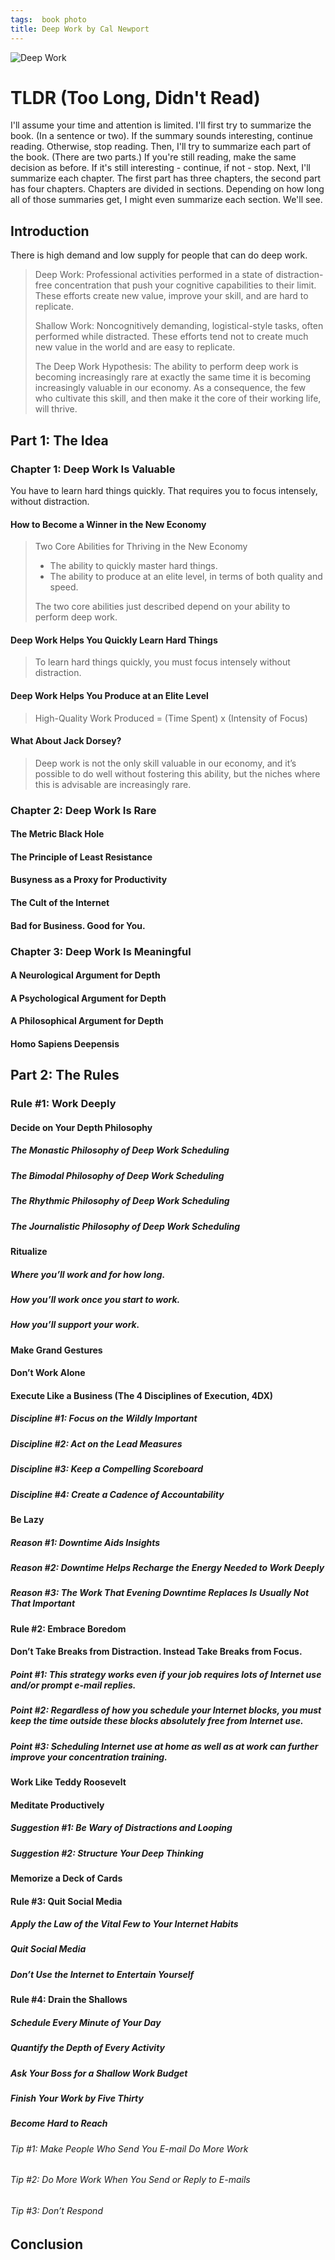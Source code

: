 ```yaml
---
tags:  book photo
title: Deep Work by Cal Newport
---
```

![Deep Work](/assets/books-that-have-changed-my-life/deep-work.jpg "Deep Work")
# TLDR (Too Long, Didn't Read)

I'll assume your time and attention is limited. I'll first try to summarize the book. (In a sentence or two). If the summary sounds interesting, continue reading. Otherwise, stop reading. Then, I'll try to summarize each  part of the book. (There are two parts.) If you're still reading, make the same decision as before. If it's still interesting - continue, if not - stop. Next, I'll summarize each chapter. The first part has three chapters, the second part has four chapters. Chapters are divided in sections. Depending on how long all of those summaries get, I might even summarize each section. We'll see.

## Introduction

There is high demand and low supply for people that can do deep work.

> Deep Work: Professional activities performed in a state of distraction-free concentration that push your cognitive capabilities to their limit. These efforts create new value, improve your skill, and are hard to replicate.
>
> Shallow Work: Noncognitively demanding, logistical-style tasks, often performed while distracted. These efforts tend not to create much new value in the world and are easy to replicate.
>
> The Deep Work Hypothesis: The ability to perform deep work is becoming increasingly rare at exactly the same time it is becoming increasingly valuable in our economy. As a consequence, the few who cultivate this skill, and then make it the core of their working life, will thrive.

## Part 1: The Idea

### Chapter 1: Deep Work Is Valuable

You have to learn hard things quickly. That requires you to focus intensely, without distraction.

#### How to Become a Winner in the New Economy

> Two Core Abilities for Thriving in the New Economy
>
> - The ability to quickly master hard things.
> - The ability to produce at an elite level, in terms of both quality and speed.
>
> The two core abilities just described depend on your ability to perform deep work.

#### Deep Work Helps You Quickly Learn Hard Things

> To learn hard things quickly, you must focus intensely without distraction.

#### Deep Work Helps You Produce at an Elite Level

> High-Quality Work Produced = (Time Spent) x (Intensity of Focus)

#### What About Jack Dorsey?

> Deep work is not the only skill valuable in our economy, and it’s possible to do well without fostering this ability, but the niches where this is advisable are increasingly rare.

### Chapter 2: Deep Work Is Rare

#### The Metric Black Hole

#### The Principle of Least Resistance

#### Busyness as a Proxy for Productivity

#### The Cult of the Internet

#### Bad for Business. Good for You.

### Chapter 3: Deep Work Is Meaningful

#### A Neurological Argument for Depth

#### A Psychological Argument for Depth

#### A Philosophical Argument for Depth

#### Homo Sapiens Deepensis

## Part 2: The Rules

### Rule #1: Work Deeply

#### Decide on Your Depth Philosophy

##### The Monastic Philosophy of Deep Work Scheduling

##### The Bimodal Philosophy of Deep Work Scheduling

##### The Rhythmic Philosophy of Deep Work Scheduling

##### The Journalistic Philosophy of Deep Work Scheduling

#### Ritualize

##### Where you’ll work and for how long.

##### How you’ll work once you start to work.

##### How you’ll support your work.

#### Make Grand Gestures

#### Don’t Work Alone

#### Execute Like a Business (The 4 Disciplines of Execution, 4DX)

##### Discipline #1: Focus on the Wildly Important

##### Discipline #2: Act on the Lead Measures

##### Discipline #3: Keep a Compelling Scoreboard

##### Discipline #4: Create a Cadence of Accountability

#### Be Lazy

##### Reason #1: Downtime Aids Insights

##### Reason #2: Downtime Helps Recharge the Energy Needed to Work Deeply

##### Reason #3: The Work That Evening Downtime Replaces Is Usually Not That Important

#### Rule #2: Embrace Boredom

#### Don’t Take Breaks from Distraction. Instead Take Breaks from Focus.

##### Point #1: This strategy works even if your job requires lots of Internet use and/or prompt e-mail replies.

##### Point #2: Regardless of how you schedule your Internet blocks, you must keep the time outside these blocks absolutely free from Internet use.

##### Point #3: Scheduling Internet use at home as well as at work can further improve your concentration training.

#### Work Like Teddy Roosevelt

#### Meditate Productively

##### Suggestion #1: Be Wary of Distractions and Looping

##### Suggestion #2: Structure Your Deep Thinking

#### Memorize a Deck of Cards

#### Rule #3: Quit Social Media

##### Apply the Law of the Vital Few to Your Internet Habits

##### Quit Social Media

##### Don’t Use the Internet to Entertain Yourself

#### Rule #4: Drain the Shallows

##### Schedule Every Minute of Your Day

##### Quantify the Depth of Every Activity

##### Ask Your Boss for a Shallow Work Budget

##### Finish Your Work by Five Thirty

##### Become Hard to Reach

###### Tip #1: Make People Who Send You E-mail Do More Work

###### Tip #2: Do More Work When You Send or Reply to E-mails

###### Tip #3: Don’t Respond

## Conclusion
